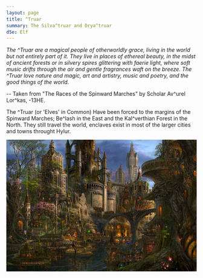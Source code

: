 ```yaml
---
layout: page
title: ^Truar
summary: The Silva^truar and Drya^truar 
d5e: Elf
---
```


<em>The ^Truar are a magical people of otherworldly grace, living in the world but not entirely part of it. They live in places of ethereal beauty, in the midst of ancient forests or in silvery spires glittering with faerie light, where soft music drifts through the air and gentle fragrances waft on the breeze. The ^Truar love nature and magic, art and artistry, music and poetry, and the good things of the world.</em>

-- Taken from "The Races of the Spinward Marches" by Scholar Av^urel Lor^kas, -13HE.

The ^Truar (or 'Elves' in Common) Have been forced to the margins of the Spinward Marches; Be^lash in the East and the Kal^verthian Forest in the North. They still travel the world, enclaves exist in most of the larger cities and towns throught Hylur. 

![Per^doth](/assets/peridoth-belash.jpg)
